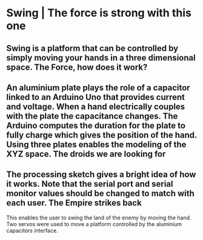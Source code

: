 Swing | The force is strong with this one
========
Swing is a platform that can be controlled by simply moving your hands in a three dimensional space.
The Force, how does it work?
---------
An aluminium plate plays the role of a capacitor linked to an Arduino Uno that provides current and voltage. When a hand electrically couples with the plate the capacitance changes.
The Arduino computes the duration for the plate to fully charge which gives the position of the hand. Using three plates enables the modeling of the XYZ space.
The droids we are looking for
--------
The processing sketch gives a bright idea of how it works. Note that the serial port and serial monitor values should be changed to match with each user.
The Empire strikes back
---------
This enables the user to swing the land of the enemy by moving the hand.
Two servos were used to move a platform controlled by the aluminium capacitors interface.
